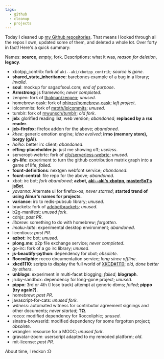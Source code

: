 ```yaml
---
tags:
  - github
  - cleanup
  - projects
---
```


Today I cleaned up [my Github repositories](//github.com/passcod). That means I looked through all the repos I own, updated some of them, and deleted a whole lot. Over forty in fact! Here's a quick summary:


Names: __source__, *empty*, fork.
Descriptions: what it was, *reason for deletion*, __legacy__.

- xbotpp_contrib: fork of `aki--aki/xbotpp_contrib`; *source is gone*.
- __shared_state_inheritance__: barebones example of a bug in a library; *invalid*.
- __soul__: mockup for sagaofsoul.com; *end of purpose*.
- __Armstrong__: js framework; *never completed*.
- zenpen: fork of [tholman/zenpen](//github.com/tholman/zenpen); *unused*.
- homebrew-cask: fork of [phinze/homebrew-cask](//github.com/phinze/homebrew-cask); *left project*.
- lolcommits: fork of [mroth/lolcommits](//github.com/mroth/lolcommits); *unused*.
- tumblr: fork of [mwunsch/tumblr](//github.com/mwunsch/tumblr); *old fork*.
- __jeb__: glorified reading list, web version; *abandoned*; __replaced by a rss reader__.
- __jeb-firefox__: firefox addon for the above; *abandoned*.
- *khee*: generic emotion engine; *idea evolved*; __irmo (memory store), borgy (gAI)__.
- *hoiho*: better irc client; *abandoned*.
- __effing-placeholder.js__: just me showing off; *useless*.
- serveropt-webrtc: fork of [cjb/serverless-webrtc](//github.com/cjb/serverless-webrtc); *unused*.
- __gh-life__: experiment to turn the github contribution matrix graph into a game of life; *failed*.
- __fount-definitions__: nextgen webfont service; *abandoned*.
- __fount-central__: file repo for the above; *abandoned*.
- xbot: irc bot; *fork abandoned*; __azbot, [aki--aki's xbotpp](//github.com/aki--aki/xbotpp), [master5o1's jsBot](//github.com/master5o1/jsBot)__.
- *yavanna*: Alternate ui for firefox-os; *never started*; __started trend of using Ainur's names for projects__.
- __variance__: irc to redis-pubsub library; *unused*.
- brackets: fork of [adobe/brackets](//github.com/adobe/brackets); *unused*.
- b2g-manifest: *unused fork*.
- cdnjs: *past PR*.
- *libbrew*: something to do with homebrew; *forgotten*.
- *imaku-latte*: experimental desktop environment; *abandoned*.
- licentious: *past PR*.
- __azbot__: irc bot; *unused*.
- __plong.me__: p2p file exchange service; *never completed*.
- go-irc: fork of a go irc library; *unused*.
- __js-beautify-python__: dependency for xbot; *obsolete*.
- __Roccoliphic__: rocco documentation service; *long since offline*.
- __xkcd1110__: scripts to display the full world of [XKCD#1110](//xkcd.com/1110); *old, done better by others*.
- __unblogs__: experiment in multi-facet blogging; *failed*; __blograph__.
- jruby-sandbox: dependency for long-gone project; *unused*.
- __pippo__: 3rd or 4th (I lose track) attempt at generic dbms; *failed*; __pippo (try again?)__.
- homebrew: *past PR*.
- javascript-for-cats: *unused fork*.
- *witness*: automated witness for contributor agreement signings and other documents; *never started*; __TΩ__.
- rocco: modified dependency for Roccoliphic; *unused*.
- sinatra-browserid: modified dependency for some forgotten project; *obsolete*.
- wrangler: resource for a MOOC; *unused fork*.
- gravatar-zoom: userscript adapted to my remoded platform; *old*.
- mit-license: *past PR*.

About time, I reckon :D
